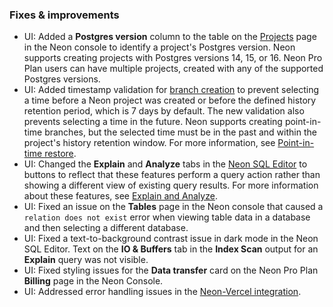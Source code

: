 ### Fixes & improvements

- UI: Added a **Postgres version** column to the table on the [Projects](https://console.neon.tech/app/projects) page in the Neon console to  identify a project's Postgres version. Neon supports creating projects with Postgres versions 14, 15, or 16. Neon Pro Plan users can have multiple projects, created with any of the supported Postgres versions.
- UI: Added timestamp validation for [branch creation](/docs/manage/branches#create-a-branch) to prevent selecting a time before a Neon project was created or before the defined history retention period, which is 7 days by default. The new validation also prevents selecting a time in the future. Neon supports creating point-in-time branches, but the selected time must be in the past and within the project's history retention window. For more information, see [Point-in-time restore](/docs/introduction/point-in-time-restore).
- UI: Changed the **Explain** and **Analyze** tabs in the [Neon SQL Editor](/docs/get-started-with-neon/query-with-neon-sql-editor) to buttons to reflect that these features perform a query action rather than showing a different view of existing query results. For more information about these features, see [Explain and Analyze](/docs/get-started-with-neon/query-with-neon-sql-editor#explain-and-analyze).
- UI: Fixed an issue on the **Tables** page in the Neon console that caused a `relation does not exist` error when viewing table data in a database and then selecting a different database.
- UI: Fixed a text-to-background contrast issue in dark mode in the Neon SQL Editor. Text on the **IO & Buffers** tab in the **Index Scan** output for an **Explain** query was not visible.
- UI: Fixed styling issues for the **Data transfer** card on the Neon Pro Plan **Billing** page in the Neon Console.
- UI: Addressed error handling issues in the [Neon-Vercel integration](https://vercel.com/integrations/neon).

